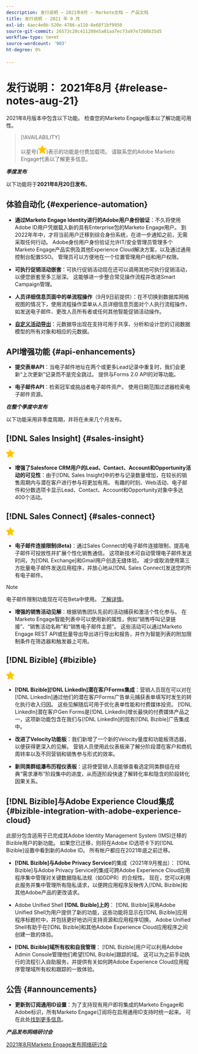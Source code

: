 ```yaml
---
description: 发行说明 — 2021年8月 — Marketo文档 — 产品文档
title: 发行说明 - 2021 年 8 月
exl-id: 4aec4e0b-520e-4786-a110-8e68f1bf9950
source-git-commit: 26573c20c411208e5a01aa7ec73a97e7208b35d5
workflow-type: tm+mt
source-wordcount: '903'
ht-degree: 0%

---
```


# 发行说明： 2021年8月 {#release-notes-aug-21}

2021年8月版本中包含以下功能。 检查您的Marketo Engage版本以了解功能可用性。

>[!AVAILABILITY]
>
>以星号(![](assets/yellow-star.png))表示的功能是付费加载项。 请联系您的Adobe Marketo Engage代表以了解更多信息。

**_季度发布_**

以下功能将于&#x200B;**2021年8月20日发布**。

## 体验自动化 {#experience-automation}

* **通过Marketo Engage Identity进行的Adobe用户身份验证**：不久将使用Adobe ID用户凭据载入新的具有Enterprise包的Marketo Engage用户。 到2022年年中，才将当前用户迁移到综合身份系统，在进一步通知之前，无需采取任何行动。 Adobe身份用户身份验证允许IT/安全管理员管理多个Marketo Engage产品实例及其他Experience Cloud解决方案，以及通过通用控制台配置SSO。 管理员可以方便地在一个位置管理用户组和用户权限。

* **可执行促销活动嵌套**：可执行促销活动现在还可以调用其他可执行促销活动，以便您嵌套至多三层深。 这能够进一步整合常见操作流程并改进Smart Campaign管理。

* **人员详细信息页面中的单流程操作**（9月9日前提供）：在不切换到数据库网格视图的情况下，使用流程操作菜单从人员详细信息页面对个人执行流程操作，如发送电子邮件、更改人员所有者或任何其他智能促销活动操作。

* **[自定义活动导出](/help/marketo/product-docs/administration/marketo-custom-activities/custom-activity-metadata-export.md)**：元数据导出现在支持可用于共享、分析和设计您的订阅数据模型的所有对象和相应的元数据。

## API增强功能 {#api-enhancements}

* **提交表单API**：当电子邮件地址在两个或更多Lead记录中重复时，我们会更新“上次更新”记录而不是完全跳过。 提供与Forms 2.0 API的对等功能。

* **电子邮件API**：检索冠军或挑战者电子邮件资产。 使用日期范围过滤器检索电子邮件资源。

**_在整个季度中发布_**

以下功能采用非季度周期，并将在未来几个月发布。

## [!DNL Sales Insight] {#sales-insight}

![（星形）](assets/yellow-star.png)

* **增强了Salesforce CRM用户的Lead、Contact、Account和Opportunity活动的可见性**：由于[!DNL Sales Insight]中的参与记录数量增加，在较长的销售周期内与潜在客户进行参与将更加有用。 有趣的时刻、Web活动、电子邮件和分数选项卡显示Lead、Contact、Account和Opportunity对象中多达400个活动。

## [!DNL Sales Connect] {#sales-connect}

![（星形）](assets/yellow-star.png)

* **电子邮件连接限制(Beta)**：通过Sales Connect的电子邮件连接限制，提高电子邮件可投放性并扩展个性化销售通信。 这项新技术可自动管理电子邮件发送时间，为[!DNL Exchange]和Gmail用户创造无缝体验。 减少或取消使用第三方批量电子邮件发送应用程序，并放心地从[!DNL Sales Connect]发送您的所有电子邮件。

>[!NOTE]
>
>电子邮件限制功能现在可在Beta中使用。 [了解详情](/help/marketo/product-docs/marketo-sales-connect/email/email-delivery/email-connection-throttling.md)。

* **增强的销售活动见解**：根据销售团队先前的活动捕获和激活个性化参与。 在Marketo Engage智能列表中可以使用新的属性，例如“销售呼叫记录链接”、“销售活动名称”和“销售电子邮件主题”。  这些活动可以通过Marketo Engage REST API或批量导出导出进行导出和报告，并作为智能列表的附加限制条件在筛选器和触发器上可用。

## [!DNL Bizible] {#bizible}

![](assets/yellow-star.png)

* **[!DNL Bizible][!DNL LinkedIn]潜在客户Forms集成**：营销人员现在可以对在[!DNL LinkedIn]通过他们的潜在客户Forms广告单元捕获表单填写时发生的转化执行收入归因。 这些见解随后可用于优化表单性能和付费媒体投资。 [!DNL LinkedIn]潜在客户Gen Forms是[!DNL LinkedIn]增长最快的付费媒体产品之一，这项新功能包含在我们与[!DNL LinkedIn]的现有[!DNL Bizible]广告集成中。 
 
* **改进了Velocity功能板**：我们新增了一个新的Velocity量度和功能板筛选器，以便获得更深入的见解。 营销人员使用此仪表板来了解分阶段潜在客户和商机周转率以及不同营销和销售参与形式的效率。

* **新同类群组瀑布历程仪表板**：这将使营销人员能够查看选定同类群组在经典“需求瀑布”阶段集中的进度，从而逐阶段快速了解转化率和隐含的阶段转化因果关系。

## [!DNL Bizible]与Adobe Experience Cloud集成 {#bizible-integration-with-adobe-experience-cloud}

此部分包含适用于已完成其Adobe Identity Management System (IMS)迁移的Bizible用户的新功能。 如果您已迁移，则将在Adobe ID选项卡下的[!DNL Bizible]设置中看到新的Adobe ID。 所有帐户都应在2021年底之前迁移。

* **[!DNL Bizible]与Adobe Privacy Service**&#x200B;的集成（2021年9月推出）： [!DNL Bizible]与Adobe Privacy Service的集成可跨Adobe Experience Cloud应用程序集中管理对关键数据隐私法规（如GDPR）的合规性。 现在，您可以利用此服务并集中管理所有隐私请求，以便跨应用程序反映传入[!DNL Bizible]和其他Adobe产品的更改请求。

* Adobe Unified Shell **[!DNL Bizible]上的**： [!DNL Bizible]采用Adobe Unified Shell为用户提供了新的功能，这些功能将显示在[!DNL Bizible]应用程序标题栏中，并包括更好地访问支持资源和应用程序切换。 Adobe Unified Shell有助于在[!DNL Bizible]和其他Adobe Experience Cloud应用程序之间创建一致的体验。

* **[!DNL Bizible]域所有权和自我管理**： [!DNL Bizible]用户可以利用Adobe Admin Console管理他们希望[!DNL Bizible]跟踪的域。 这可以为之前手动执行的流程引入自助服务，并提供有关如何跨Adobe Experience Cloud应用程序管理域所有权和跟踪的一致体验。

## 公告 {#announcements}

* **更新到订阅通用ID设置**：为了支持现有用户即将集成的Marketo Engage和Adobe标识，所有Marketo Engage订阅将在启用通用ID支持时统一起来。 可在此处[找到更多信息](/help/marketo/product-docs/administration/settings/using-a-universal-id-for-subscription-login.md)。

**_产品发布网络研讨会_**

[2021年8月Marketo Engage发布网络研讨会](https://engage.marketo.com/August21_Release_Webinar.html)
